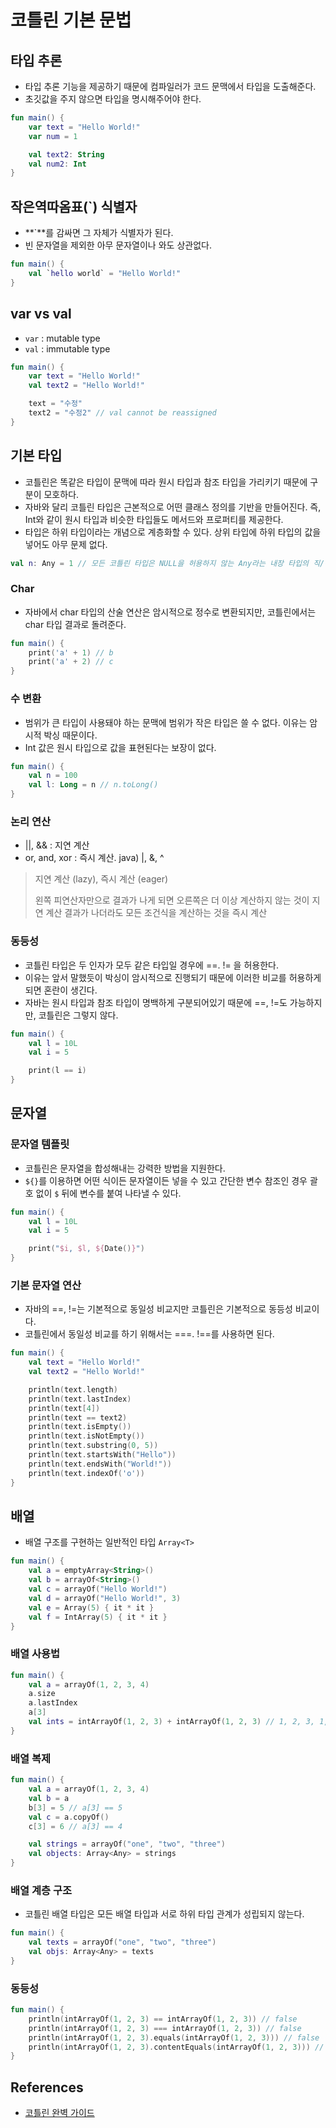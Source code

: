 # 코틀린 기본 문법

## 타입 추론

- 타입 추론 기능을 제공하기 때문에 컴파일러가 코드 문맥에서 타입을 도출해준다.
- 초깃값을 주지 않으면 타입을 명시해주어야 한다.

```kotlin
fun main() {
    var text = "Hello World!"
    var num = 1

    val text2: String
    val num2: Int
}
```

## 작은역따옴표(`) 식별자

- **`**를 감싸면 그 자체가 식별자가 된다.
- 빈 문자열을 제외한 아무 문자열이나 와도 상관없다.

```kotlin
fun main() {
    val `hello world` = "Hello World!"
}
```

## var vs val

- `var` : mutable type
- `val` : immutable type

```kotlin
fun main() {
    var text = "Hello World!"
    val text2 = "Hello World!"

    text = "수정"
    text2 = "수정2" // val cannot be reassigned
}
```

## 기본 타입

- 코틀린은 똑같은 타입이 문맥에 따라 원시 타입과 참조 타입을 가리키기 때문에 구분이 모호하다.
- 자바와 달리 코틀린 타입은 근본적으로 어떤 클래스 정의를 기반을 만들어진다. 즉, Int와 같이 원시 타입과 비슷한 타입들도 메서드와 프로퍼티를 제공한다.
- 타입은 하위 타입이라는 개념으로 계층화할 수 있다. 상위 타입에 하위 타입의 값을 넣어도 아무 문제 없다.

```kotlin
val n: Any = 1 // 모든 코틀린 타입은 NULL을 허용하지 않는 Any라는 내장 타입의 직/간접적인 하위 타입이다.
```

### Char

- 자바에서 char 타입의 산술 연산은 암시적으로 정수로 변환되지만, 코틀린에서는 char 타입 결과로 돌려준다.

```kotlin
fun main() {
    print('a' + 1) // b
    print('a' + 2) // c
}
```

### 수 변환

- 범위가 큰 타입이 사용돼야 하는 문맥에 범위가 작은 타입은 쓸 수 없다. 이유는 암시적 박싱 때문이다.
- Int 값은 원시 타입으로 값을 표현된다는 보장이 없다.

```kotlin
fun main() {
    val n = 100
    val l: Long = n // n.toLong()
}
```

### 논리 연산

- ||, && : 지연 계산
- or, and, xor : 즉시 계산. java) |, &, ^

> 지연 계산 (lazy), 즉시 계산 (eager)
>
> 왼쪽 피연산자만으로 결과가 나게 되면 오른쪽은 더 이상 계산하지 않는 것이 지연 계산
> 결과가 나더라도 모든 조건식을 계산하는 것을 즉시 계산

### 동등성

- 코틀린 타입은 두 인자가 모두 같은 타입일 경우에 ==. != 을 허용한다.
- 이유는 앞서 말했듯이 박싱이 암시적으로 진행되기 때문에 이러한 비교를 허용하게 되면 혼란이 생긴다.
- 자바는 원시 타입과 참조 타입이 명백하게 구분되어있기 때문에 ==, !=도 가능하지만, 코틀린은 그렇지 않다.

```kotlin
fun main() {
    val l = 10L
    val i = 5

    print(l == i)
}
```

## 문자열

### 문자열 템플릿

- 코틀린은 문자열을 합성해내는 강력한 방법을 지원한다.
- `${}`를 이용하면 어떤 식이든 문자열이든 넣을 수 있고 간단한 변수 참조인 경우 괄호 없이 `$` 뒤에 변수를 붙여 나타낼 수 있다.

```kotlin
fun main() {
    val l = 10L
    val i = 5

    print("$i, $l, ${Date()}")
}
```

### 기본 문자열 연산

- 자바의 ==, !=는 기본적으로 동일성 비교지만 코틀린은 기본적으로 동등성 비교이다.
- 코틀린에서 동일성 비교를 하기 위해서는 ===. !==를 사용하면 된다.

```kotlin
fun main() {
    val text = "Hello World!"
    val text2 = "Hello World!"

    println(text.length)
    println(text.lastIndex)
    println(text[4])
    println(text == text2)
    println(text.isEmpty())
    println(text.isNotEmpty())
    println(text.substring(0, 5))
    println(text.startsWith("Hello"))
    println(text.endsWith("World!"))
    println(text.indexOf('o'))
}
```

## 배열

- 배열 구조를 구현하는 일반적인 타입 `Array<T>`

```kotlin
fun main() {
    val a = emptyArray<String>()
    val b = arrayOf<String>()
    val c = arrayOf("Hello World!")
    val d = arrayOf("Hello World!", 3)
    val e = Array(5) { it * it }
    val f = IntArray(5) { it * it }
}
```

### 배열 사용법

```kotlin
fun main() {
    val a = arrayOf(1, 2, 3, 4)
    a.size
    a.lastIndex
    a[3]
    val ints = intArrayOf(1, 2, 3) + intArrayOf(1, 2, 3) // 1, 2, 3, 1, 2, 3
}
```

### 배열 복제

```kotlin
fun main() {
    val a = arrayOf(1, 2, 3, 4)
    val b = a
    b[3] = 5 // a[3] == 5
    val c = a.copyOf()
    c[3] = 6 // a[3] == 4

    val strings = arrayOf("one", "two", "three")
    val objects: Array<Any> = strings
}
```

### 배열 계층 구조

- 코틀린 배열 타입은 모든 배열 타입과 서로 하위 타입 관계가 성립되지 않는다.

```kotlin
fun main() {
    val texts = arrayOf("one", "two", "three")
    val objs: Array<Any> = texts
}
```

### 동등성

```kotlin
fun main() {
    println(intArrayOf(1, 2, 3) == intArrayOf(1, 2, 3)) // false
    println(intArrayOf(1, 2, 3) === intArrayOf(1, 2, 3)) // false
    println(intArrayOf(1, 2, 3).equals(intArrayOf(1, 2, 3))) // false
    println(intArrayOf(1, 2, 3).contentEquals(intArrayOf(1, 2, 3))) // true
}
```

## References

- [코틀린 완벽 가이드](https://books.google.co.kr/books/about/%EC%BD%94%ED%8B%80%EB%A6%B0_%EC%99%84%EB%B2%BD_%EA%B0%80%EC%9D%B4%EB%93%9C.html?id=851kEAAAQBAJ&source=kp_book_description&redir_esc=y)